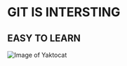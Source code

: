 #  GIT IS INTERSTING 
  ## EASY TO LEARN
  
![Image of Yaktocat](https://octodex.github.com/images/yaktocat.png)
